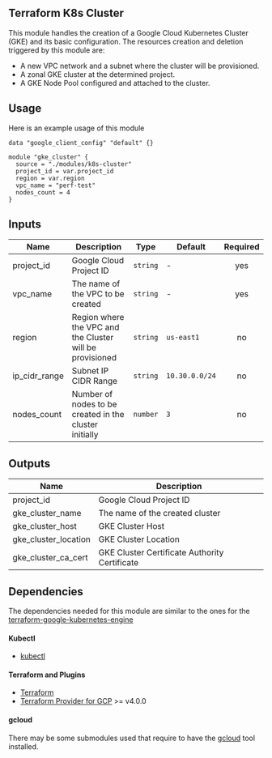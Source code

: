 ## Terraform K8s Cluster

This module handles the creation of a Google Cloud Kubernetes Cluster (GKE) and its basic configuration. 
The resources creation and deletion triggered by this module are:

- A new VPC network and a subnet where the cluster will be provisioned.
- A zonal GKE cluster at the determined project.
- A GKE Node Pool configured and attached to the cluster.

## Usage

Here is an example usage of this module

```hcl
data "google_client_config" "default" {}

module "gke_cluster" {
  source = "./modules/k8s-cluster"
  project_id = var.project_id
  region = var.region
  vpc_name = "perf-test"
  nodes_count = 4
}
```

## Inputs

| Name | Description | Type | Default | Required |
|------|-------------|------|---------|:--------:|
| project_id | Google Cloud Project ID | `string` | - | yes |
| vpc_name | The name of the VPC to be created | `string` | - | yes |
| region | Region where the VPC and the Cluster will be provisioned | `string` | `us-east1` | no |
| ip\_cidr\_range | Subnet IP CIDR Range | `string` | `10.30.0.0/24` | no |
| nodes\_count | Number of nodes to be created in the cluster initially | `number` | `3` | no |

## Outputs

| Name | Description |
|------|-------------|
| project_id | Google Cloud Project ID |
| gke\_cluster\_name | The name of the created cluster |
| gke\_cluster\_host | GKE Cluster Host |
| gke\_cluster\_location | GKE Cluster Location  |
| gke\_cluster\_ca\_cert | GKE Cluster Certificate Authority Certificate |

## Dependencies

The dependencies needed for this module are similar to the ones for 
the [terraform-google-kubernetes-engine](https://github.com/terraform-google-modules/terraform-google-kubernetes-engine/blob/master/README.md)

#### Kubectl
- [kubectl](https://github.com/kubernetes/kubernetes/releases)
#### Terraform and Plugins
- [Terraform](https://www.terraform.io/downloads.html)
- [Terraform Provider for GCP](https://registry.terraform.io/providers/hashicorp/google/latest/docs)  >= v4.0.0
#### gcloud
There may be some submodules used that require to have the [gcloud](https://cloud.google.com/sdk/docs/install?hl=pt-br) tool installed.
